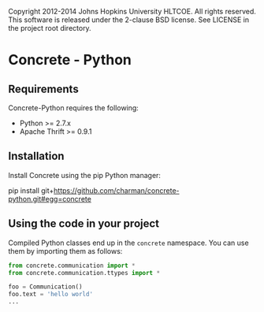 Copyright 2012-2014 Johns Hopkins University HLTCOE. All rights
reserved.  This software is released under the 2-clause BSD license.
See LICENSE in the project root directory.

Concrete - Python
========

Requirements
------------

Concrete-Python requires the following:
* Python >= 2.7.x
* Apache Thrift >= 0.9.1

Installation
------------

Install Concrete using the pip Python manager:

  pip install git+https://github.com/charman/concrete-python.git#egg=concrete


Using the code in your project
------------------------------

Compiled Python classes end up in the `concrete` namespace. You can
use them by importing them as follows:

```python
from concrete.communication import *
from concrete.communication.ttypes import *

foo = Communication()
foo.text = 'hello world'
...
```
